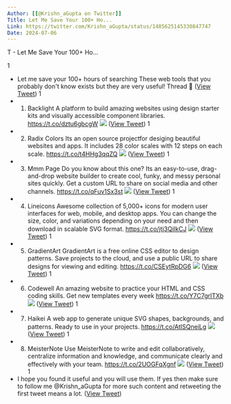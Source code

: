```yaml
---
Author: [[@Krishn_aGupta on Twitter]]
Title: Let Me Save Your 100+ Ho...
Link: https://twitter.com/Krishn_aGupta/status/1485625145330847747
Date: 2024-07-06
---
```

T - Let Me Save Your 100+ Ho...

1
- Let me save your 100+ hours of searching
  These web tools that you probably don't know exists but they are very useful!
  Thread 🧵 ([View Tweet](https://twitter.com/Krishn_aGupta/status/1485625145330847747))
1
- 1. Backlight
  A platform to build amazing websites using design starter kits and visually accessible component libraries.
  https://t.co/dztu6gbcgW 
  ![](https://pbs.twimg.com/media/FJ4AM7eVIAQOYCI.jpg) ([View Tweet](https://twitter.com/Krishn_aGupta/status/1485625154277310465))
1
- 2. Radix Colors
  Its an open source projectfor desiging beautiful websites and apps. It includes 28 color scales with 12 steps on each scale.
  https://t.co/t4HHg3qqZQ 
  ![](https://pbs.twimg.com/media/FJ4ANVVVcAMxm6v.jpg) ([View Tweet](https://twitter.com/Krishn_aGupta/status/1485625160648445962))
1
- 3. Mmm Page
  Do you know about this one? Its an easy-to-use, drag-and-drop website builder to create cool, funky, and messy personal sites quickly. Get a custom URL to share on social media and other channels.
  https://t.co/qFuv1Sx3st 
  ![](https://pbs.twimg.com/media/FJ4ANubVIAEOSKH.jpg) ([View Tweet](https://twitter.com/Krishn_aGupta/status/1485625167917191169))
1
- 4. Lineicons
  Awesome collection of 5,000+ icons for modern user interfaces for web, mobile, and desktop apps. You can change the size, color, and variations depending on your need and then download in scalable SVG format.
  https://t.co/jtj3QiIkCJ 
  ![](https://pbs.twimg.com/media/FJ4AOKNUUAI4jKo.jpg) ([View Tweet](https://twitter.com/Krishn_aGupta/status/1485625175458521089))
1
- 5. GradientArt
  GradientArt is a free online CSS editor to design patterns. Save projects to the cloud, and use a public URL to share designs for viewing and editing.
  https://t.co/CSEytRpDG6 
  ![](https://pbs.twimg.com/media/FJ4AOl9VgAAPqdP.jpg) ([View Tweet](https://twitter.com/Krishn_aGupta/status/1485625183163465730))
1
- 6. Codewell
  An amazing website to practice your HTML and CSS coding skills. Get new templates every week
  https://t.co/Y7C7grlTXb 
  ![](https://pbs.twimg.com/media/FJ4APB2VcAE1qFW.jpg) ([View Tweet](https://twitter.com/Krishn_aGupta/status/1485625190126014464))
1
- 7. Haikei
  A web app to generate unique SVG shapes, backgrounds, and patterns. Ready to use in your projects.
  https://t.co/AtISQneiLg 
  ![](https://pbs.twimg.com/media/FJ4APb5VEAQlfza.jpg) ([View Tweet](https://twitter.com/Krishn_aGupta/status/1485625196643975170))
1
- 8. MeisterNote
  Use MeisterNote to write and edit collaboratively, centralize information and knowledge, and communicate clearly and effectively with your team. 
  https://t.co/2UOGFqXgnf 
  ![](https://pbs.twimg.com/media/FJ4AP0PVIAAe7jN.jpg) ([View Tweet](https://twitter.com/Krishn_aGupta/status/1485625203505831936))
1
- I hope you found it useful and you will use them. If yes then make sure to follow me @Krishn_aGupta for more such content and retweeting the first tweet means a lot. ([View Tweet](https://twitter.com/Krishn_aGupta/status/1485625206718693376))
